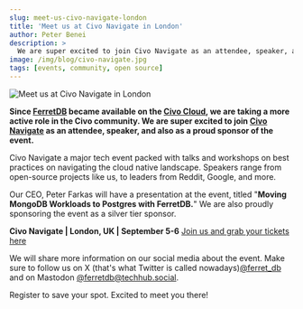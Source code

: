 ```yaml
---
slug: meet-us-civo-navigate-london
title: 'Meet us at Civo Navigate in London'
author: Peter Benei
description: >
  We are super excited to join Civo Navigate as an attendee, speaker, and also as a proud sponsor of the event.
image: /img/blog/civo-navigate.jpg
tags: [events, community, open source]
---
```


![Meet us at Civo Navigate in London](/img/blog/civo-navigate.jpg)

**Since [FerretDB](https://www.ferretdb.io) became available on the [Civo Cloud](https://www.civo.com/), we are taking a more active role in the Civo community. We are super excited to join [Civo Navigate](https://www.civo.com/navigate) as an attendee, speaker, and also as a proud sponsor of the event.**

<!--truncate-->

Civo Navigate a major tech event packed with talks and workshops on best practices on navigating the cloud native landscape.
Speakers range from open-source projects like us, to leaders from Reddit, Google, and more.

Our CEO, Peter Farkas will have a presentation at the event, titled "**Moving MongoDB Workloads to Postgres with FerretDB.**" We are also proudly sponsoring the event as a silver tier sponsor.

**Civo Navigate | London, UK | September 5-6** [Join us and grab your tickets here](https://www.civo.com/navigate)

We will share more information on our social media about the event.
Make sure to follow us on X (that's what Twitter is called nowadays)[@ferret_db](https://twitter.com/ferret_db) and on Mastodon [@ferretdb@techhub.social](https://techhub.social/@ferretdb).

Register to save your spot.
Excited to meet you there!
